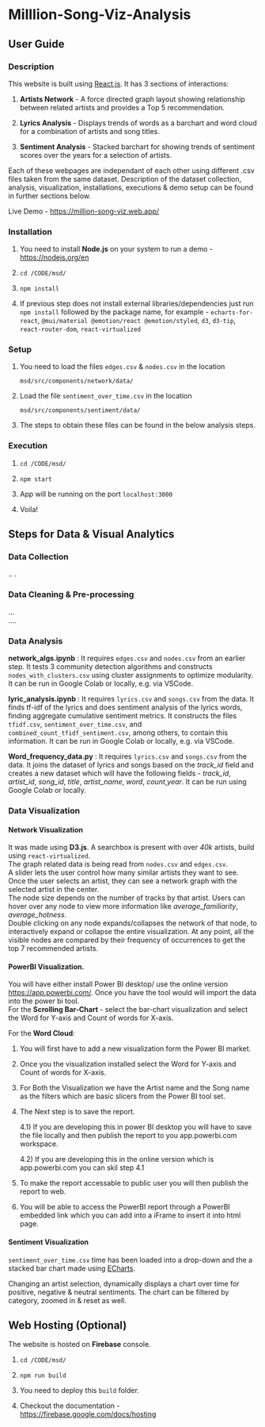 # Milllion-Song-Viz-Analysis  

## User Guide  

### Description  

This website is built using [React.js](https://react.dev/). It has 3 sections of interactions:  
1. **Artists Network** - A force directed graph layout showing relationship between related artists and provides a Top 5 recommendation.  

2. **Lyrics Analysis** - Displays trends of words as a barchart and word cloud for a combination of artists and song titles.  

3. **Sentiment Analysis** - Stacked barchart for showing trends of sentiment scores over the years for a selection of artists.  


Each of these webpages are independant of each other using different .csv files taken from the same dataset. Description of the dataset collection, analysis, visualization, installations, executions & demo setup can be found in further sections below.  
  

Live Demo - https://million-song-viz.web.app/  


### Installation  

1. You need to install **Node.js** on your system to run a demo - https://nodejs.org/en  

2. ```
   cd /CODE/msd/
   ```  

3. ```
   npm install 
   ```  
4. If previous step does not install external libraries/dependencies just run `npm install` followed by the package name, for example - `echarts-for-react`, `@mui/material @emotion/react @emotion/styled`, `d3`, `d3-tip`, `react-router-dom`, `react-virtualized`  

### Setup  

1. You need to load the files `edges.csv` & `nodes.csv` in the location 
   ```
   msd/src/components/network/data/
   ```  

2. Load the file `sentiment_over_time.csv` in the location
   ```
   msd/src/components/sentiment/data/
   ```  

3. The steps to obtain these files can be found in the below analysis steps.  



### Execution  

1. ``` 
   cd /CODE/msd/
   ```  

2. ```
   npm start
   ```  

3. App will be running on the port `localhost:3000`  


4. Voila! 



## Steps for Data & Visual Analytics  

### Data Collection  
  
.. .  
  


### Data Cleaning & Pre-processing  
...  
....  

### Data Analysis  

**network_algs.ipynb** : It requires `edges.csv` and `nodes.csv` from an earlier step. It tests 3 community detection algorithms and constructs `nodes_with_clusters.csv` using cluster assignments to optimize modularity. It can be run in Google Colab or locally, e.g. via VSCode.

**lyric_analysis.ipynb** : It requires `lyrics.csv` and `songs.csv` from the data. It finds tf-idf of the lyrics and does sentiment analysis of the lyrics words, finding aggregate cumulative sentiment metrics. It constructs the files `tfidf.csv`, `sentiment_over_time.csv`, and `combined_count_tfidf_sentiment.csv`, among others, to contain this information. It can be run in Google Colab or locally, e.g. via VSCode. 

**Word_frequency_data.py** : It requires `lyrics.csv` and `songs.csv` from the data. It joins the dataset of lyrics and songs based on the *track_id* field and creates a new dataset which will have the following fields - *track_id*, *artist_id*, *song_id*, *title*, *artist_name*, *word*, *count*,*year*. It can be run using Google Colab or locally. 


### Data Visualization  
#### Network Visualization  

It was made using **D3.js**. A searchbox is present with over *40k* artists, build using `react-virtualized`.  
The graph related data is being read from `nodes.csv` and `edges.csv`.  
A slider lets the user control how many similar artists they want to see. Once the user selects an artist, they can see a network graph with the selected artist in the center.  
The node size depends on the number of tracks by that artist. Users can hover over any node to view more information like *average_familiarity*, *average_hotness*.   
Double clicking on any node expands/collapses the network of that node, to interactively expand or collapse the entire visualization. At any point, all the visible nodes are compared by their frequency of occurrences to get the top 7 recommended artists.  

#### PowerBI Visualization. 

You will have either install Power BI desktop/ use the online version https://app.powerbi.com/. 
Once you have the tool would will import the data into the power bi tool.  
For the **Scrolling Bar-Chart** - select the bar-chart visualization and select the Word for Y-axis and Count of words for X-axis.  

For the **Word Cloud**:
1) You will first have to add a new visualization form the Power BI market. 
2) Once you the visualization installed select the Word for Y-axis and Count of words for X-axis. 
3) For Both the Visualization we have the Artist name and the Song name as the filters which are basic slicers from the Power BI tool set. 

4) The Next step is to save the report. 
   
   4.1) If you are developing this in power BI desktop you will have to save the file locally and then publish the report to you app.powerbi.com workspace. 
   
   4.2) If you are developing this in the online version which is app.powerbi.com you can skil step 4.1
5) To make the report accessable to public user you will then publish the report to web.
6) You will be able to access the PowerBI report through a PowerBI embedded link which you can add into a iFrame to insert it into html page.

#### Sentiment Visualization  

`sentiment_over_time.csv` time has been loaded into a drop-down and the a stacked bar chart made using [ECharts](https://echarts.apache.org/en/index.html).  

Changing an artist selection, dynamically displays a chart over time for positive, negative & neutral sentiments. The chart can be filtered by category, zoomed in & reset as well.  


## Web Hosting (Optional)   

The website is hosted on **Firebase** console. 
  

1. ```
   cd /CODE/msd/
   ```  

2. ```
   npm run build
   ```  

3. You need to deploy this `build` folder.   


4. Checkout the documentation - https://firebase.google.com/docs/hosting    


